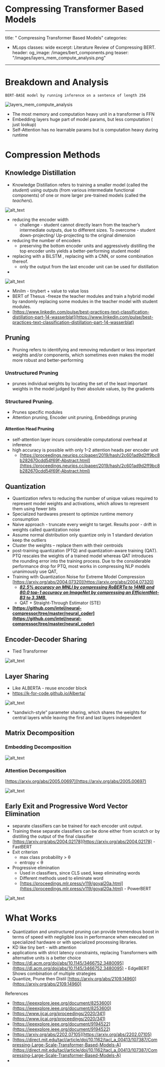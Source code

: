 # **Compressing Transformer Based Models**

---
title: " Compressing Transformer Based Models"
categories:
  - MLops
classes: wide
excerpt: Literature Review of Compressing BERT.
header:
  og_image: /images/bert_components.png
  teaser: "/images/layers_mem_compute_analysis.png"
---






# Breakdown and Analysis


    BERT-BASE model by running inference on a sentence of length 256



![layers_mem_compute_analysis](/images/layers_mem_compute_analysis.png)

* The most memory and computation heavy unit in a transformer is FFN
* Embedding layers huge part of model params, but less computation ( just lookup)
* Self-Attention has no learnable params but is computation heavy during runtime 


# Compression Methods


## Knowledge Distillation



* Knowledge Distillation refers to training a smaller model (called the _student_) using outputs (from various intermediate functional components) of one or more larger pre-trained models (called the _teachers_).


![alt_text](/images/kd.png "image_tooltip")

* reducing the encoder width
    * challenge - student cannot directly learn from the teacher’s intermediate outputs, due to different sizes. To overcome - student down-projecting/ Up-projecting to the original dimension
* reducing the number of encoders
    * preserving the bottom encoder units and aggressively distilling the top encoder units yields a better-performing student model
* replacing with a BiLSTM , replacing with a CNN, or some combination thereof.
    * only the output from the last encoder unit can be used for distillation
* 

![alt_text](/images/distil_vs_tiny.png "image_tooltip")

* Minilm - tinybert + value to value loss
* BERT of Thesus -freeze the teacher modules and train a hybrid model by randomly replacing some modules in the teacher model with student modules.
* [https://www.linkedin.com/pulse/best-practices-text-classification-distillation-part-14-wasserblat](https://www.linkedin.com/pulse/best-practices-text-classification-distillation-part-14-wasserblat)


## Pruning



* Pruning refers to identifying and removing redundant or less important weights and/or components, which sometimes even makes the model more robust and better-performing


###  Unstructured Pruning



* prunes individual weights by locating the set of the least important weights in the model judged by their absolute values, by the gradients


### Structured Pruning.



* Prunes specific modules
* Attention pruning, Encoder unit pruning, Embeddings pruning


#### Attention Head Pruning



* self-attention layer incurs considerable computational overhead at inference
* high accuracy is possible with only 1–2 attention heads per encoder unit
    * [https://proceedings.neurips.cc/paper/2019/hash/2c601ad9d2ff9bc8b282670cdd54f69f-Abstract.html](https://proceedings.neurips.cc/paper/2019/hash/2c601ad9d2ff9bc8b282670cdd54f69f-Abstract.html) 


## Quantization



* Quantization refers to reducing the number of unique values required to represent model weights and activations, which allows to represent them using fewer bits
* Specialized hardwares present to optimize runtime memory consumption
* Naive approach - truncate every weight to target. Results poor - drift in weights called quantization noise
* Assume normal distribution only quantize only in 1 standard deviation keep the outliers
* Cluster the weights – replace them with their centroids
* post-training quantization (PTQ) and quantization-aware training (QAT). PTQ rescales the weights of a trained model whereas QAT introduces the rounding error into the training process. Due to the considerable performance drop for PTQ, most works in compressing NLP models unanimously use QAT,
* Training with Quantization Noise for Extreme Model Compression  [https://arxiv.org/abs/2004.07320](https://arxiv.org/abs/2004.07320)
    * **_<span style="text-decoration:underline;"> 82.5% accuracy on MNLI by compressing RoBERTa to 14MB and 80.0 top-1 accuracy on ImageNet by compressing an EfficientNet-B3 to 3.3MB.</span>_**
    * QAT + Straight-Through Estimator (STE)
* **[https://github.com/intel/neural-compressor/tree/master/neural_coder](https://github.com/intel/neural-compressor/tree/master/neural_coder)**


## Encoder-Decoder Sharing



* Tied Transformer

![alt_text](/images/tied_transf.png "image_tooltip")


## Layer Sharing

* Like ALBERTA - reuse encoder block
* https://k-for-code.github.io/Alberta/ 


![alt_text](/images/albert-parameter-sharing.png "image_tooltip")

* “sandwich-style” parameter sharing, which shares the weights for central layers while leaving the first and last layers independent


## Matrix Decomposition


### Embedding Decomposition


![alt_text](/images/embedding-decompose-albert.png "image_tooltip")



### Attention Decomposition

[https://arxiv.org/abs/2005.00697](https://arxiv.org/abs/2005.00697) 


![alt_text](/images/attn_decompose.png "image_tooltip")



## Early Exit and Progressive Word Vector Elimination



* separate classifiers can be trained for each encoder unit output. 
* Training these separate classifiers can be done either from scratch or by distilling the output of the final classifier
* [https://arxiv.org/abs/2004.02178](https://arxiv.org/abs/2004.02178) - FastBERT
* Exit criterion
    * max class probability > θ
    * entropy &lt; θ 
* Progressive elimination
    * Used in classifiers, since CLS used, keep eliminating words
    * Different methods used to eliminate word
    * [https://proceedings.mlr.press/v119/goyal20a.html](https://proceedings.mlr.press/v119/goyal20a.html) - PowerBERT




![alt_text](/images/early_exit.png "image_tooltip")



# What Works



* Quantization and unstructured pruning can provide tremendous boost in terms of speed with negligible loss in performance when executed on specialized hardware or with specialized processing libraries.
* KD like tiny bert - with attention
* applications with strict latency constraints, replacing Transformers with alternative units is a better choice
* [https://dl.acm.org/doi/abs/10.1145/3466752.3480095](https://dl.acm.org/doi/abs/10.1145/3466752.3480095) - EdgeBERT Shows combination of multiple strategies
* Quantize, Prune then Distil [https://arxiv.org/abs/2109.14960](https://arxiv.org/abs/2109.14960) 

References



* [https://ieeexplore.ieee.org/document/8253600](https://ieeexplore.ieee.org/document/8253600) 
* [https://www.ijcai.org/proceedings/2020/341](https://www.ijcai.org/proceedings/2020/341) 
* [https://ieeexplore.ieee.org/document/9194522](https://ieeexplore.ieee.org/document/9194522) 
* [https://arxiv.org/abs/2202.07105](https://arxiv.org/abs/2202.07105) 
* [https://direct.mit.edu/tacl/article/doi/10.1162/tacl_a_00413/107387/Compressing-Large-Scale-Transformer-Based-Models-A](https://direct.mit.edu/tacl/article/doi/10.1162/tacl_a_00413/107387/Compressing-Large-Scale-Transformer-Based-Models-A) 
* 